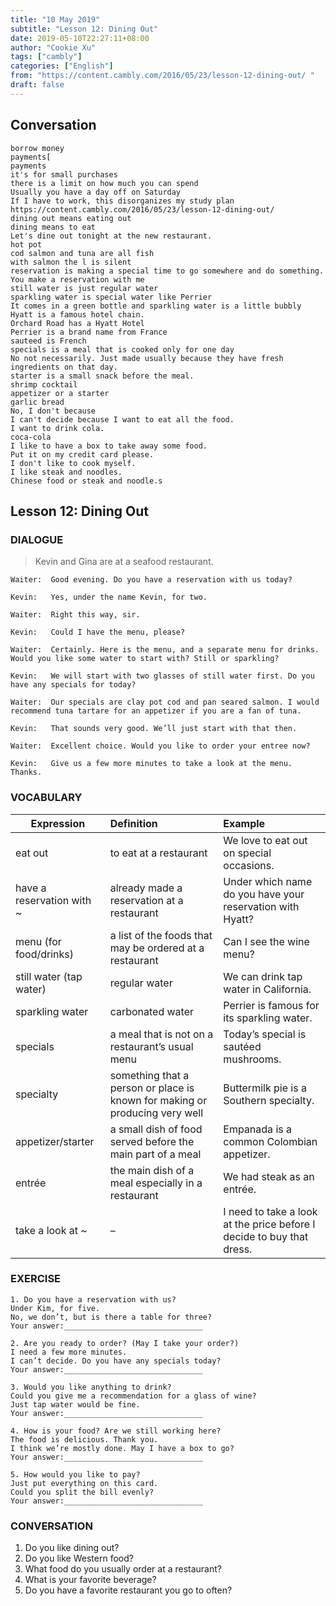 ```yaml
---
title: "10 May 2019"
subtitle: "Lesson 12: Dining Out"
date: 2019-05-10T22:27:11+08:00
author: "Cookie Xu"
tags: ["cambly"]
categories: ["English"]
from: "https://content.cambly.com/2016/05/23/lesson-12-dining-out/ "
draft: false
---
```


## Conversation

```
borrow money 
payments[ 
payments 
it's for small purchases 
there is a limit on how much you can spend 
Usually you have a day off on Saturday 
If I have to work, this disorganizes my study plan 
https://content.cambly.com/2016/05/23/lesson-12-dining-out/ 
dining out means eating out 
dining means to eat 
Let's dine out tonight at the new restaurant. 
hot pot 
cod salmon and tuna are all fish 
with salmon the l is silent 
reservation is making a special time to go somewhere and do something. 
You make a reservation with me 
still water is just regular water 
sparkling water is special water like Perrier 
It comes in a green bottle and sparkling water is a little bubbly 
Hyatt is a famous hotel chain. 
Orchard Road has a Hyatt Hotel 
Perrier is a brand name from France 
sauteed is French 
specials is a meal that is cooked only for one day 
No not necessarily. Just made usually because they have fresh ingredients on that day. 
starter is a small snack before the meal. 
shrimp cocktail 
appetizer or a starter 
garlic bread 
No, I don't because 
I can't decide because I want to eat all the food. 
I want to drink cola. 
coca-cola 
I like to have a box to take away some food. 
Put it on my credit card please. 
I don't like to cook myself. 
I like steak and noodles. 
Chinese food or steak and noodle.s 

```


## Lesson 12: Dining Out

### DIALOGUE

> Kevin and Gina are at a seafood restaurant.
  
```
Waiter:  Good evening. Do you have a reservation with us today?

Kevin:   Yes, under the name Kevin, for two.

Waiter:  Right this way, sir.

Kevin:   Could I have the menu, please?

Waiter:  Certainly. Here is the menu, and a separate menu for drinks. Would you like some water to start with? Still or sparkling?

Kevin:   We will start with two glasses of still water first. Do you have any specials for today?

Waiter:  Our specials are clay pot cod and pan seared salmon. I would recommend tuna tartare for an appetizer if you are a fan of tuna.

Kevin:   That sounds very good. We’ll just start with that then.

Waiter:  Excellent choice. Would you like to order your entree now?

Kevin:   Give us a few more minutes to take a look at the menu. Thanks.
```

### VOCABULARY

|  Expression   |      Definition      |  Example |
|------------| :----------------|:--------|
|eat out|to eat at a restaurant|We love to eat out on special occasions.|
|have a reservation with ~|already made a reservation at a restaurant|Under which name do you have your reservation with Hyatt?|
|menu (for food/drinks)|a list of the foods that may be ordered at a restaurant|Can I see the wine menu?|
|still water (tap water)|regular water|We can drink tap water in California.|
|sparkling water|carbonated water|Perrier is famous for its sparkling water.|
|specials|a meal that is not on a restaurant’s usual menu|Today’s special is sautéed mushrooms.|
|specialty|something that a person or place is known for making or producing very well|Buttermilk pie is a Southern specialty.|
|appetizer/starter|a small dish of food served before the main part of a meal|Empanada is a common Colombian appetizer.|
|entrée|the main dish of a meal especially in a restaurant|We had steak as an entrée.|
|take a look at ~|–|I need to take a look at the price before I decide to buy that dress.|


### EXERCISE

```
1. Do you have a reservation with us?
Under Kim, for five.
No, we don’t, but is there a table for three?
Your answer:_______________________________

2. Are you ready to order? (May I take your order?)
I need a few more minutes.
I can’t decide. Do you have any specials today?
Your answer:_______________________________

3. Would you like anything to drink?
Could you give me a recommendation for a glass of wine?
Just tap water would be fine.
Your answer:_______________________________

4. How is your food? Are we still working here?
The food is delicious. Thank you.
I think we’re mostly done. May I have a box to go?
Your answer:_______________________________

5. How would you like to pay?
Just put everything on this card.
Could you split the bill evenly?
Your answer:_______________________________
```


### CONVERSATION

1. Do you like dining out?
2. Do you like Western food?
3. What food do you usually order at a restaurant?
4. What is your favorite beverage?
5. Do you have a favorite restaurant you go to often?